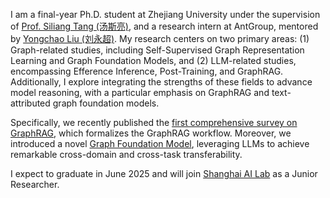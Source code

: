 
<!-- I am a final-year Ph.D. student of Zhejiang University, supervised by [Prof. Siliang Tang（汤斯亮）](https://person.zju.edu.cn/siliang/684099.html). Meanwhile, I am a research intern in AntGroup mentored by [YongChao Liu]().

My research interest includes Self-Supervised Graph Representation Learning, Graph Transfer Learning, Domain Generalization, Large Language Models and Graph Foundation Models. -->

<!-- We have proposed the first model-agnostic recipe for improving OOD generalization of graph contrastive learning ([MARIO](https://github.com/ZhuYun97/MARIO/tree/main)), and the first self-aligned graph contrastive learning framework ([RoSA](https://github.com/ZhuYun97/RoSA)).

Recently, we propose an efficient tuning and inference algorithm for LLMs on textual graphs, named [ENGINE](https://arxiv.org/abs/2401.15569), which effectively and efficiently combine GNN and LLMs through a side structure. -->

<!-- We release the [first survey of GraphRAG]() which formalize the GraphRAG workflow, encompassing Graph-Based Indexing, Graph-Guided Retrieval, and Graph-Enhanced Generation. 

Recently, we propose a new [Graph Foundation Model]() which has strong cross-domain/task transferability.

I am expected to graduate in June 2025 and seeking postdoctoral job opportunities. Please feel free to [contact me](zhuyun_dcd@zju.edu.cn) if you are interested! -->


I am a final-year Ph.D. student at Zhejiang University under the supervision of [Prof. Siliang Tang (汤斯亮)](https://person.zju.edu.cn/siliang/684099.html), and a research intern at AntGroup, mentored by [Yongchao Liu (刘永超)](https://yongchao-liu.github.io/). My research centers on two primary areas: (1) Graph-related studies, including Self-Supervised Graph Representation Learning and Graph Foundation Models, and (2) LLM-related studies, encompassing Efference Inference, Post-Training, and GraphRAG. Additionally, I explore integrating the strengths of these fields to advance model reasoning, with a particular emphasis on GraphRAG and text-attributed graph foundation models.

Specifically, we recently published the [first comprehensive survey on GraphRAG](https://arxiv.org/abs/2408.08921), which formalizes the GraphRAG workflow. Moreover, we introduced a novel [Graph Foundation Model](https://arxiv.org/abs/2410.10329), leveraging LLMs to achieve remarkable cross-domain and cross-task transferability.

I expect to graduate in June 2025 and will join [Shanghai AI Lab](https://www.shlab.org.cn/) as a Junior Researcher. 
<!-- If interested, please feel free to [contact me](zhuyun_dcd@zju.edu.cn). -->
